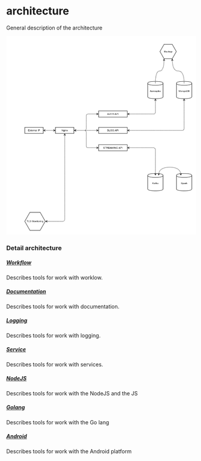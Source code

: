 # architecture
General description of the architecture

![architecture](./images/architecture.png)

### Detail architecture

##### [Workflow](./Workflow.md)
Describes tools for work with worklow.

##### [Documentation](./Documentation.md)
Describes tools for work with documentation.

##### [Logging](./Logging.md)
Describes tools for work with logging.

##### [Service](./Service.md)
Describes tools for work with services.

##### [NodeJS](./NodeJS.md)
Describes tools for work with the NodeJS and the JS

##### [Golang](./Golang.md)
Describes tools for work with the Go lang

##### [Android](./Android.md)
Describes tools for work with the Android platform
